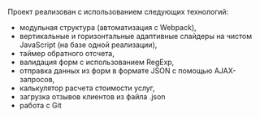 Проект реализован с использованием следующих технологий:

- модульная структура (автоматизация с Webpack), 
- вертикальные и горизонтальные адаптивные слайдеры на чистом JavaScript (на базе одной реализации), 
- таймер обратного отсчета, 
- валидация форм с использованием RegExp, 
- отправка данных из форм в формате JSON с помощью AJAX-запросов, 
- калькулятор расчета стоимости услуг, 
- загрузка отзывов клиентов из файла .json
- работа с Git
